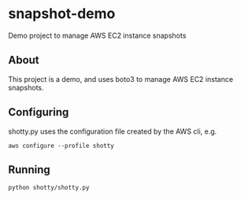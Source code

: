 # snapshot-demo
Demo project to manage AWS EC2 instance snapshots

## About

This project is a demo, and uses boto3 to manage AWS EC2 instance snapshots.

## Configuring

shotty.py uses the configuration file created by the AWS cli, e.g.

`aws configure --profile shotty`

## Running

`python shotty/shotty.py`
